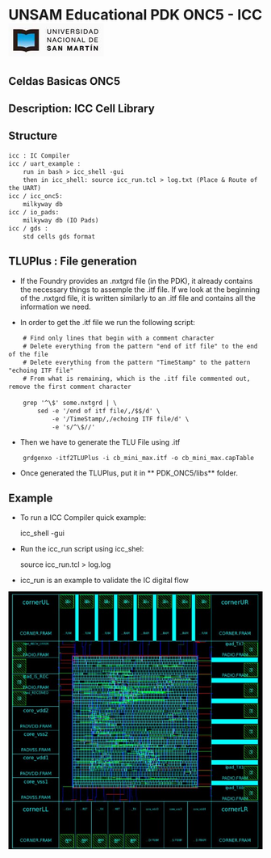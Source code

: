 # UNSAM Educational PDK ONC5 - ICC ![unsam_logo](../doc/img/logo_unsam.jpg "UNSAM logo")

Celdas Basicas ONC5
-------------------

## Description: ICC Cell Library 

## Structure

	icc : IC Compiler
	icc / uart_example :
		run in bash > icc_shell -gui 
		then in icc_shell: source icc_run.tcl > log.txt (Place & Route of the UART)
	icc / icc_onc5: 
		milkyway db
	icc / io_pads: 
		milkyway db (IO Pads)
	icc / gds : 
		std cells gds format

## TLUPlus : File generation

* If the Foundry provides an .nxtgrd file (in the PDK),  it already contains the necessary things to assemple the .itf file. If we look at the beginning of the .nxtgrd file, it is written similarly to an .itf file and contains all the information we need.

* In order to get the .itf file we run the following script:

```
	# Find only lines that begin with a comment character
	# Delete everything from the pattern "end of itf file" to the end of the file
	# Delete everything from the pattern "TimeStamp" to the pattern "echoing ITF file"
	# From what is remaining, which is the .itf file commented out, remove the first comment character
 
	grep '^\$' some.nxtgrd | \
      	sed -e '/end of itf file/,/$$/d' \
            -e '/TimeStamp/,/echoing ITF file/d' \
            -e 's/^\$//'
```

* Then we have to generate the TLU File using .itf

```
	grdgenxo -itf2TLUPlus -i cb_mini_max.itf -o cb_mini_max.capTable
```

* Once generated the TLUPlus, put it in ** PDK_ONC5/libs** folder.

## Example

* To run a ICC Compiler quick example:

	icc_shell -gui

* Run the icc_run script using icc_shel:

	source icc_run.tcl > log.log

* icc_run is an example to validate the IC digital flow

![icc_example](../doc/img/icc_example.jpeg "Example")